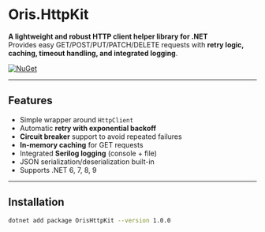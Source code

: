 # Oris.HttpKit

**A lightweight and robust HTTP client helper library for .NET**  
Provides easy GET/POST/PUT/PATCH/DELETE requests with **retry logic, caching, timeout handling, and integrated logging**.

[![NuGet](https://img.shields.io/nuget/v/Oris.HttpKit.svg)](https://www.nuget.org/packages/Oris.HttpKit/)

---

## Features

- Simple wrapper around `HttpClient`
- Automatic **retry with exponential backoff**
- **Circuit breaker** support to avoid repeated failures
- **In-memory caching** for GET requests
- Integrated **Serilog logging** (console + file)
- JSON serialization/deserialization built-in
- Supports .NET 6, 7, 8, 9

---

## Installation

```bash
dotnet add package OrisHttpKit --version 1.0.0
```
